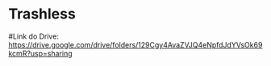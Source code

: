 # Trashless

#Link do Drive: https://drive.google.com/drive/folders/129Cgy4AvaZVJQ4eNpfdJdYVsOk69kcmR?usp=sharing
